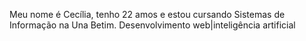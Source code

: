 Meu nome é Cecília, tenho 22 amos e estou cursando Sistemas de Informação na Una Betim.
Desenvolvimento web|inteligência artificial 

